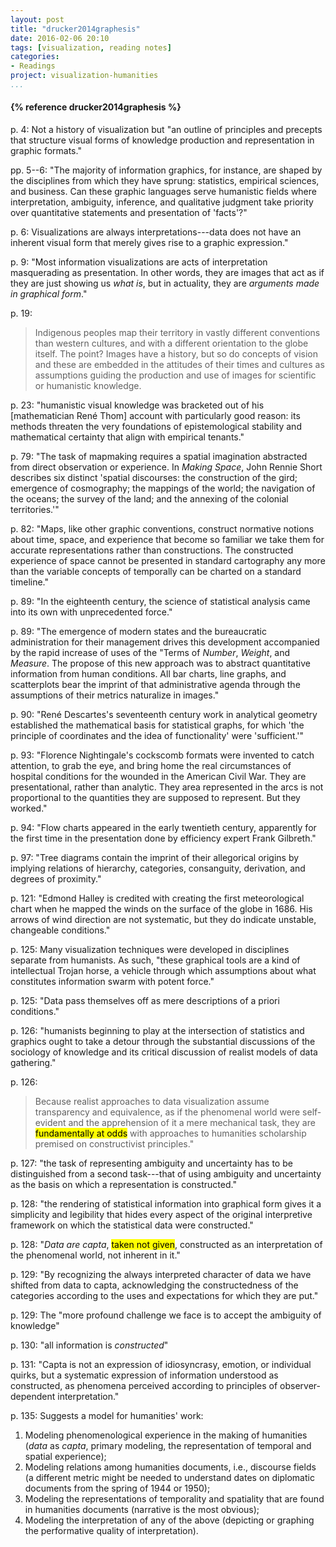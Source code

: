 ```yaml
---
layout: post
title: "drucker2014graphesis"
date: 2016-02-06 20:10
tags: [visualization, reading notes]
categories: 
- Readings 
project: visualization-humanities
...
```


<h4>{% reference drucker2014graphesis %}</h4>

p. 4: Not a history of visualization but "an outline of principles and precepts 
that structure visual forms of knowledge production and representation in 
graphic formats."

pp. 5--6: "The majority of information graphics, for instance, are shaped by 
the disciplines from which they have sprung: statistics, empirical sciences, 
and business. Can these graphic languages serve humanistic fields where 
interpretation, ambiguity, inference, and qualitative judgment take priority 
over quantitative statements and presentation of 'facts'?"

p. 6: Visualizations are always interpretations---data does not have an 
inherent visual form that merely gives rise to a graphic expression."

p. 9: "Most information visualizations are acts of interpretation masquerading 
as presentation. In other words, they are images that act as if they are just 
showing us *what is*, but in actuality, they are *arguments made in graphical 
form*."

p. 19: 

> Indigenous peoples map their territory in vastly different conventions than 
> western cultures, and with a different orientation to the globe itself. The 
> point? Images have a history, but so do concepts of vision and these are 
> embedded in the attitudes of their times and cultures as assumptions guiding 
> the production and use of images for scientific or humanistic knowledge.

p. 23: "humanistic visual knowledge was bracketed out of his [mathematician 
René Thom] account with particularly good reason: its methods threaten the 
very foundations of epistemological stability and mathematical certainty that 
align with empirical tenants."

p. 79: "The task of mapmaking requires a spatial imagination abstracted from 
direct observation or experience. In *Making Space*, John Rennie Short 
describes six distinct 'spatial discourses: the construction of the gird; 
emergence of cosmography; the mappings of the world; the navigation of the 
oceans; the survey of the land; and the annexing of the colonial territories.'"

p. 82: "Maps, like other graphic conventions, construct normative notions 
about time, space, and experience that become so familiar we take them for 
accurate representations rather than constructions. The constructed experience 
of space cannot be presented in standard cartography any more than the variable 
concepts of temporally can be charted on a standard timeline."

p. 89: "In the eighteenth century, the science of statistical analysis came 
into its own with unprecedented force."

p. 89: "The emergence of modern states and the bureaucratic administration for 
their management drives this development accompanied by the rapid increase of 
uses of the "Terms of *Number*, *Weight*, and *Measure*. The propose of this 
new approach was to abstract quantitative information from human conditions. 
All bar charts, line graphs, and scatterplots bear the imprint of that 
administrative agenda through the assumptions of their metrics naturalize in 
images."

p. 90: "René Descartes's seventeenth century work in analytical geometry 
established the mathematical basis for statistical graphs, for which 'the 
principle of coordinates and the idea of functionality' were 'sufficient.'"

p. 93: "Florence Nightingale's cockscomb formats were invented to catch 
attention, to grab the eye, and bring home the real circumstances of hospital 
conditions for the wounded in the American Civil War. They are presentational, 
rather than analytic. They area represented in the arcs is not proportional to 
the quantities they are supposed to represent. But they worked."

p. 94: "Flow charts appeared in the early twentieth century, apparently for 
the first time in the presentation done by efficiency expert Frank Gilbreth."

p. 97: "Tree diagrams contain the imprint of their allegorical origins by 
implying relations of hierarchy, categories, consanguity, derivation, and 
degrees of proximity."

p. 121: "Edmond Halley is credited with creating the first meteorological chart 
when he mapped the winds on the surface of the globe in 1686. His arrows of 
wind direction are not systematic, but they do indicate unstable, changeable 
conditions."

p. 125: Many visualization techniques were developed in disciplines separate 
from humanists. As such, "these graphical tools are a kind of intellectual 
Trojan horse, a vehicle through which assumptions about what constitutes 
information swarm with potent force."

p. 125: "Data pass themselves off as mere descriptions of a priori 
conditions."

p. 126: "humanists beginning to play at the intersection of statistics and 
graphics ought to take a detour through the substantial discussions of the 
sociology of knowledge and its critical discussion of realist models of data 
gathering."

p. 126: 

> Because realist approaches to data visualization assume transparency and 
> equivalence, as if the phenomenal world were self-evident and the 
> apprehension of it a mere mechanical task, they are <mark>fundamentally at 
> odds</mark> with approaches to humanities scholarship premised on 
> constructivist principles."

p. 127: "the task of representing ambiguity and uncertainty has to be 
distinguished from a second task---that of using ambiguity and uncertainty as 
the basis on which a representation is constructed."

p. 128: "the rendering of statistical information into graphical form gives it 
a simplicity and legibility that hides every aspect of the original 
interpretive framework on which the statistical data were constructed."

p. 128: "*Data are capta*, <mark>taken not given</mark>, constructed as an 
interpretation of the phenomenal world, not inherent in it."

p. 129: "By recognizing the always interpreted character of data we have 
shifted from data to capta, acknowledging the constructedness of the 
categories according to the uses and expectations for which they are put."

p. 129: The "more profound challenge we face is to accept the ambiguity of 
knowledge"

p. 130: "all information is *constructed*"

p. 131: "Capta is not an expression of idiosyncrasy, emotion, or individual 
quirks, but a systematic expression of information understood as constructed, 
as phenomena perceived according to principles of observer-dependent 
interpretation."

p. 135: Suggests a model for humanities' work:

  1. Modeling phenomenological experience in the making of humanities (*data* 
     as *capta*, primary modeling, the representation of temporal and spatial 
     experience);
  2. Modeling relations among humanities documents, i.e., discourse fields (a 
     different metric might be needed to understand dates on diplomatic 
     documents from the spring of 1944 or 1950);
  3. Modeling the representations of temporality and spatiality that are found 
     in humanities documents (narrative is the most obvious);
  4. Modeling the interpretation of any of the above (depicting or graphing 
     the performative quality of interpretation).
